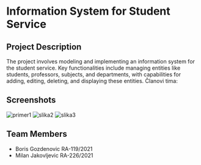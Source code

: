# Information System for Student Service

## Project Description
The project involves modeling and implementing an information system for the student service. Key functionalities include managing entities like students, professors, subjects, and departments, with capabilities for adding, editing, deleting, and displaying these entities.
Članovi tima:

## Screenshots
![primer1](https://github.com/Mikuta02/Student-Service/assets/149141997/4bc1b27e-022d-4504-8686-1ba26b0f83fd)
![slika2](https://github.com/Mikuta02/Student-Service/assets/149141997/0e395e0d-57e1-4409-ad92-b833958badb8)
![slika3](https://github.com/Mikuta02/Student-Service/assets/149141997/f9ca7ddb-3651-4723-8d81-3aa265f5834b)

## Team Members
* Boris Gozdenovic RA-119/2021
* Milan Jakovljevic RA-226/2021

